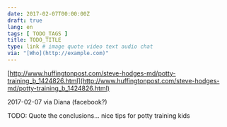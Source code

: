 ```yaml
---
date: 2017-02-07T00:00:00Z
draft: true
lang: en
tags: [ TODO_TAGS ]
title: TODO_TITLE
type: link # image quote video text audio chat
via: "[Who](http://example.com)"
---
```



[http://www.huffingtonpost.com/steve-hodges-md/potty-training_b_1424826.html](http://www.huffingtonpost.com/steve-hodges-md/potty-training_b_1424826.html)

2017-02-07 via Diana (facebook?)

TODO: Quote the conclusions… nice tips for potty training kids
